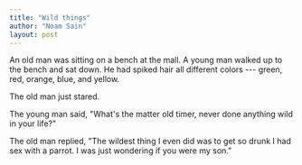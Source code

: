 ```yaml
---
title: "Wild things"
author: "Noam Sain"
layout: post
---
```


An old man was sitting on a bench at the mall. A young man walked up to the bench and sat down. He had spiked hair all different colors --- green, red, orange, blue, and yellow.

The old man just stared.

The young man said, "What's the matter old timer, never done anything wild in your life?"

The old man replied, "The wildest thing I even did was to get so drunk I had sex with a parrot. I was just wondering if you were my son."
